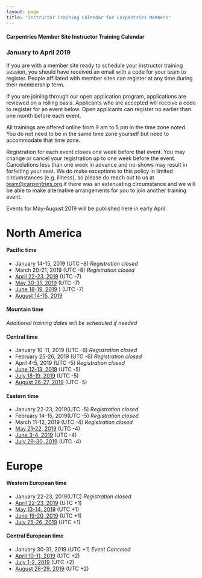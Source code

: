 ```yaml
---
layout: page
title: "Instructor Training Calendar for Carpentries Members"
---
```



#### Carpentries Member Site Instructor Training Calendar
###  January to April 2019

If you are with a member site ready to schedule your instructor training session, you should have received an email with a code for your team to register. People affiliated with member sites can register at any time during their membership term.

If you are joining through our open application program, applications are reviewed on a rolling basis.  Applicants who are accepted will receive a code to register for an event below.  Open applicants can register no earlier than one month before each event.

All trainings are offered online from 9 am to 5 pm in the time zone noted.  You do not need to be in the same time zone yourself but need to accommodate that time zone. 

Registration for each event closes one week before that event. You may change or cancel your registration up to one week before the event. Cancelations less than one week in advance and no-shows may result in forfeiting your seat.  We do make exceptions to this policy in limited circumstances (e.g. illness), so please do reach out to us at [team@carpentries.org](mailto:team@carpentries.org) if there was an extenuating circumstance and we will be able to make alternative arrangements for you to join another training event.

Events for May-August 2019 will be published here in early April.  


# North America

#### Pacific time
* January 14-15, 2019 (UTC -8) *Registration closed*
* March 20-21, 2019 (UTC -8) *Registration closed*
* [April 22-23, 2019](https://www.eventbrite.com/e/online-instructor-training-april-22-23-n-america-pacific-time-tickets-53348102611)  (UTC -7) 
* [May 30-31, 2019](https://www.eventbrite.com/e/online-instructor-training-may-30-31-pdt-tickets-59714433478) (UTC -7)
* [June 18-19, 2019](https://www.eventbrite.com/e/online-instructor-training-june-18-19-pdt-tickets-59709046365) ) (UTC -7)
* [August 14-15, 2019](https://www.eventbrite.com/e/online-instructor-training-august-15-16-pst-tickets-59701413535)

#### Mountain time
*Additional training dates will be scheduled if needed*

#### Central time
* January 10-11, 2019 (UTC -6) *Registration closed*
* February 25-26, 2019 (UTC -6) *Registration closed*
* April 4-5, 2019 (UTC -5) *Registration closed*
* [June 12-13, 2019](https://www.eventbrite.com/e/online-instructor-training-june-6-7-cdt-tickets-59702061473) (UTC -5)
* [July 18-19, 2019](https://www.eventbrite.com/e/online-instructor-training-july-18-19-cdt-tickets-59703135686) (UTC -5)
* [August 26-27, 2019](https://www.eventbrite.com/e/online-instructor-training-august-26-27-cdt-tickets-59705042389) (UTC -5)

#### Eastern time
* January 22-23, 2019(UTC -5) *Registration closed*
* February 14-15, 2019(UTC -5) *Registration closed*
* March 11-12, 2019 (UTC -4) *Registration closed*
* [May 21-22, 2019](https://www.eventbrite.com/e/online-instructor-training-may-21-22-edt-tickets-59703338292) (UTC -4) 
* [June 3-4, 2019](https://www.eventbrite.com/e/online-instructor-training-june-3-4-edt-tickets-59703947113) (UTC -4) 
* [July 29-30, 2019](https://www.eventbrite.com/e/online-instructor-training-july-29-30-edt-tickets-59704588030) (UTC -4)  

# Europe

#### Western European time
* January 22-23, 2019(UTC) *Registration closed*
* [April 22-23, 2019](https://www.eventbrite.com/e/online-instructor-training-april-22-23-western-europe-time-tickets-53348314244)  (UTC +1)
* [May 13-14, 2019](https://www.eventbrite.com/e/online-instructor-training-may-13-14-bst-tickets-59705835762) (UTC +1)
* [June 19-20, 2019](https://www.eventbrite.com/e/online-instructor-training-june-19-20-bst-tickets-59706679285) (UTC +1)
* [July 25-26, 2019](https://www.eventbrite.com/e/online-instructor-training-july-25-26-bst-tickets-59707376370) (UTC +1) 

#### Central European time
* January 30-31, 2019 (UTC +1) *Event Canceled*
* [April 10-11, 2019](https://www.eventbrite.com/e/online-instructor-training-april-10-11-central-european-time-tickets-53349080536)  (UTC +2)
* [July 1-2, 2019](https://www.eventbrite.com/e/online-instructor-training-july-1-2-cest-tickets-59707865834)  (UTC +2)
* [August 28-29, 2019](https://www.eventbrite.com/e/online-instructor-training-august-20-21-cest-tickets-59708227917)  (UTC +2)




